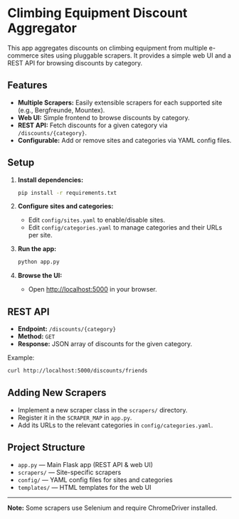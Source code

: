 # Climbing Equipment Discount Aggregator

This app aggregates discounts on climbing equipment from multiple e-commerce sites using pluggable scrapers. It provides a simple web UI and a REST API for browsing discounts by category.

## Features

- **Multiple Scrapers:** Easily extensible scrapers for each supported site (e.g., Bergfreunde, Mountex).
- **Web UI:** Simple frontend to browse discounts by category.
- **REST API:** Fetch discounts for a given category via `/discounts/{category}`.
- **Configurable:** Add or remove sites and categories via YAML config files.

## Setup

1. **Install dependencies:**
   ```bash
   pip install -r requirements.txt
   ```

2. **Configure sites and categories:**
   - Edit `config/sites.yaml` to enable/disable sites.
   - Edit `config/categories.yaml` to manage categories and their URLs per site.

3. **Run the app:**
   ```bash
   python app.py
   ```

4. **Browse the UI:**
   - Open [http://localhost:5000](http://localhost:5000) in your browser.

## REST API

- **Endpoint:** `/discounts/{category}`
- **Method:** `GET`
- **Response:** JSON array of discounts for the given category.

Example:
```bash
curl http://localhost:5000/discounts/friends
```

## Adding New Scrapers

- Implement a new scraper class in the `scrapers/` directory.
- Register it in the `SCRAPER_MAP` in `app.py`.
- Add its URLs to the relevant categories in `config/categories.yaml`.

## Project Structure

- `app.py` — Main Flask app (REST API & web UI)
- `scrapers/` — Site-specific scrapers
- `config/` — YAML config files for sites and categories
- `templates/` — HTML templates for the web UI

---

**Note:** Some scrapers use Selenium and require ChromeDriver installed.
